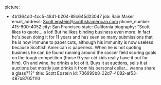 picture:
  - 4b1364d0-4cc5-4841-b204-89c645d23047
job: Rain Maker
email_address: Scott.epstein@scottishamerican.com
phone_number: 415-800-4052
city: San Francisco
state: California
biography: "Scott likes to quote... a lot! But he likes binding business even more. In fact he's been doing it for 11 years and has seen so many submissions that he is now immune to paper cuts, although his immunity is now useless because Scottish American is paperless. When he is not quoting business he can be found running around the soccer field scoring goals on the tough competition (those 9 year old kids really have it out for him). Oh and wine, he drinks a lot of it. Buys it at auctions, sells it at auctions but mostly just drinks it from his personal cellar... wanna share a glass???"
title: Scott Epstein
id: 736999b8-32d7-4082-af53-487b8705f110
